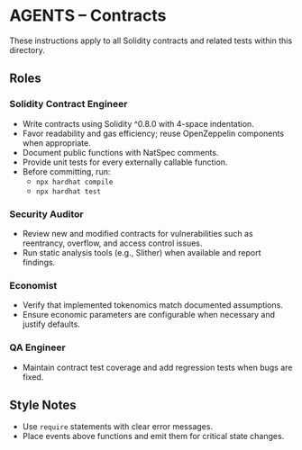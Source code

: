 # AGENTS – Contracts

These instructions apply to all Solidity contracts and related tests within this directory.

## Roles

### Solidity Contract Engineer
- Write contracts using Solidity ^0.8.0 with 4-space indentation.
- Favor readability and gas efficiency; reuse OpenZeppelin components when appropriate.
- Document public functions with NatSpec comments.
- Provide unit tests for every externally callable function.
- Before committing, run:
  - `npx hardhat compile`
  - `npx hardhat test`

### Security Auditor
- Review new and modified contracts for vulnerabilities such as reentrancy, overflow, and access control issues.
- Run static analysis tools (e.g., Slither) when available and report findings.

### Economist
- Verify that implemented tokenomics match documented assumptions.
- Ensure economic parameters are configurable when necessary and justify defaults.

### QA Engineer
- Maintain contract test coverage and add regression tests when bugs are fixed.

## Style Notes
- Use `require` statements with clear error messages.
- Place events above functions and emit them for critical state changes.
